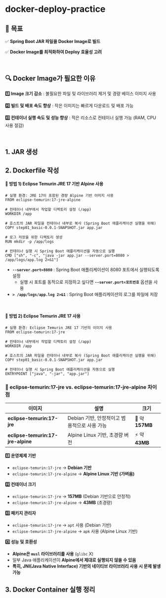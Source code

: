 # docker-deploy-practice

## 🎯 목표
✅ **Spring Boot JAR 파일을 Docker Image로 빌드**  

✅ **Docker Image를 최적화하여 Deploy 효율성 고려**

<br>

## 🔍 Docker Image가 필요한 이유
**1️⃣ Image 크기 감소** : 불필요한 파일 및 라이브러리 제거 및 경량 베이스 이미지 사용

**2️⃣ 빌드 및 배포 속도 향상** : 작은 이미지는 빠르게 다운로드 및 배포 가능 

**3️⃣ 컨테이너 실행 속도 및 성능 향상** : 적은 리소스로 컨테이너 실행 가능 (RAM, CPU 사용 절감)

<br>

## 1. JAR 생성

## 2. Dockerfile 작성
#### 🐋 방법 1) Eclipse Temurin JRE 17 기반 Alpine 사용
```
# 실행 환경: JRE 17이 포함된 경량 Alpine 기반 이미지 사용
FROM eclipse-temurin:17-jre-alpine

# 컨테이너 내부에서 작업할 디렉토리 설정 (/app)
WORKDIR /app

# 호스트의 JAR 파일을 컨테이너 내부로 복사 (Spring Boot 애플리케이션 실행을 위해)
COPY step01_basic-0.0.1-SNAPSHOT.jar app.jar

# 로그 저장을 위한 디렉토리 생성
RUN mkdir -p /app/logs

# 컨테이너 실행 시 Spring Boot 애플리케이션을 자동으로 실행
CMD ["sh", "-c", "java -jar app.jar --server.port=8080 > /app/logs/app.log 2>&1"]
```
- **`--server.port=8080`** : Spring Boot 애플리케이션이 8080 포트에서 실행되도록 설정
    - 실행 시 포트를 동적으로 지정하고 싶다면 **`--server.port=포트번호`** 옵션을 사용
- **`> /app/logs/app.log 2>&1`** : Spring Boot 애플리케이션의 로그를 파일에 저장

<br>

#### 🐋 방법 2) Eclipse Temurin JRE 17 사용
```
# 실행 환경: Eclipse Temurin JRE 17 기반의 이미지 사용
FROM eclipse-temurin:17-jre

# 컨테이너 내부에서 작업할 디렉토리 설정 (/app)
WORKDIR /app

# 호스트의 JAR 파일을 컨테이너 내부로 복사 (Spring Boot 애플리케이션 실행을 위해)
COPY step01_basic-0.0.1-SNAPSHOT.jar app.jar

# 컨테이너 실행 시 Spring Boot 애플리케이션을 자동으로 실행
ENTRYPOINT ["java", "-jar", "app.jar"]
```

### 🚀 eclipse-temurin:17-jre vs. eclipse-temurin:17-jre-alpine 차이점
| 이미지 | 설명 | 크기 |
|--------|------|------|
| **eclipse-temurin:17-jre** | Debian 기반, 안정적이고 범용적으로 사용 가능 | 🚀 약 **157MB** |
| **eclipse-temurin:17-jre-alpine** | Alpine Linux 기반, 초경량 버전 | ⚡ 약 **43MB** |

**1️⃣ 운영체제 기반**
- `eclipse-temurin:17-jre` → **Debian 기반**
- `eclipse-temurin:17-jre-alpine` → **Alpine Linux 기반 (가벼움)**

**2️⃣ 컨테이너 크기**
- `eclipse-temurin:17-jre` → **157MB** (Debian 기반으로 안정적)
- `eclipse-temurin:17-jre-alpine` → **43MB** (초경량)

**3️⃣ 패키지 관리자**
- `eclipse-temurin:17-jre` → `apt` 사용 (Debian 기반)
- `eclipse-temurin:17-jre-alpine` → `apk` 사용 (Alpine Linux 기반)

**4️⃣ 성능 및 호환성**
- **Alpine은 `musl` 라이브러리를 사용** (`glibc` X)
- 일부 Java 애플리케이션이 **Alpine에서 제대로 실행되지 않을 수 있음**
- **특히, JNI(Java Native Interface) 기반의 네이티브 라이브러리 사용 시 문제 발생 가능**

## 3. Docker Container 실행 정리 






